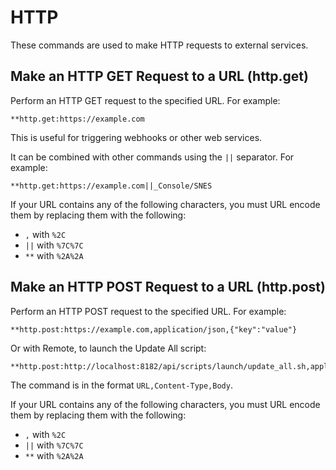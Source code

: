 # HTTP

These commands are used to make HTTP requests to external services.

## Make an HTTP GET Request to a URL (http.get)

Perform an HTTP GET request to the specified URL. For example:

```
**http.get:https://example.com
```

This is useful for triggering webhooks or other web services.

It can be combined with other commands using the `||` separator. For example:

```
**http.get:https://example.com||_Console/SNES
```

If your URL contains any of the following characters, you must URL encode them by replacing them with the following:

- `,` with `%2C`
- `||` with `%7C%7C`
- `**` with `%2A%2A`

## Make an HTTP POST Request to a URL (http.post)

Perform an HTTP POST request to the specified URL. For example:

```
**http.post:https://example.com,application/json,{"key":"value"}
```

Or with Remote, to launch the Update All script:

```
**http.post:http://localhost:8182/api/scripts/launch/update_all.sh,application/json,
```

The command is in the format `URL,Content-Type,Body`.

If your URL contains any of the following characters, you must URL encode them by replacing them with the following:

- `,` with `%2C`
- `||` with `%7C%7C`
- `**` with `%2A%2A`
